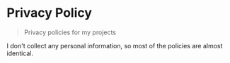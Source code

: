 # Privacy Policy

> Privacy policies for my projects

I don't collect any personal information, so most of the policies are almost identical.
